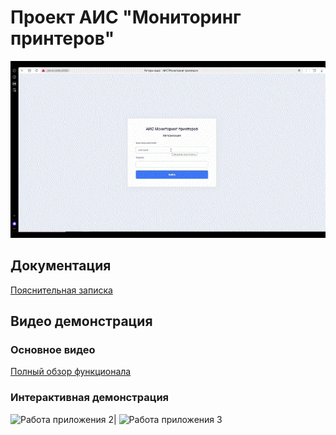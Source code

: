 ﻿# Проект АИС "Мониторинг принтеров"
![Работа приложения 1](video1.gif)

## Документация
[Пояснительная записка](ПЗ.pdf)

## Видео демонстрация

### Основное видео
[Полный обзор функционала](video.mp4)

### Интерактивная демонстрация
![Работа приложения 2](video2.gif)|
![Работа приложения 3](video3.gif)
